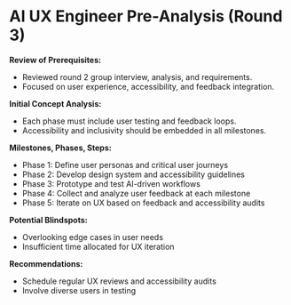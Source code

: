 # AI UX Engineer Pre-Analysis (Round 3)

**Review of Prerequisites:**
- Reviewed round 2 group interview, analysis, and requirements.
- Focused on user experience, accessibility, and feedback integration.

**Initial Concept Analysis:**
- Each phase must include user testing and feedback loops.
- Accessibility and inclusivity should be embedded in all milestones.

**Milestones, Phases, Steps:**
- Phase 1: Define user personas and critical user journeys
- Phase 2: Develop design system and accessibility guidelines
- Phase 3: Prototype and test AI-driven workflows
- Phase 4: Collect and analyze user feedback at each milestone
- Phase 5: Iterate on UX based on feedback and accessibility audits

**Potential Blindspots:**
- Overlooking edge cases in user needs
- Insufficient time allocated for UX iteration

**Recommendations:**
- Schedule regular UX reviews and accessibility audits
- Involve diverse users in testing 